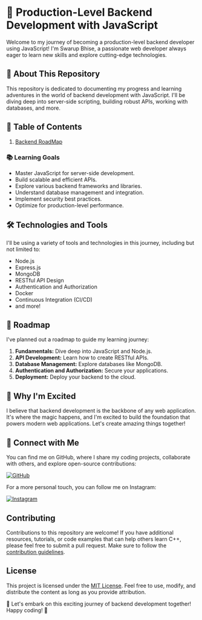 # 🚀 Production-Level Backend Development with JavaScript

Welcome to my journey of becoming a production-level backend developer using JavaScript! I'm Swarup Bhise, a passionate web developer always eager to learn new skills and explore cutting-edge technologies.

## 📖 About This Repository

This repository is dedicated to documenting my progress and learning adventures in the world of backend development with JavaScript. I'll be diving deep into server-side scripting, building robust APIs, working with databases, and more.

## 📝 Table of Contents

1.  [Backend RoadMap](1_Backend_Roadmap)

### 📚 Learning Goals

- Master JavaScript for server-side development.
- Build scalable and efficient APIs.
- Explore various backend frameworks and libraries.
- Understand database management and integration.
- Implement security best practices.
- Optimize for production-level performance.

## 🛠️ Technologies and Tools

I'll be using a variety of tools and technologies in this journey, including but not limited to:

- Node.js
- Express.js
- MongoDB
- RESTful API Design
- Authentication and Authorization
- Docker
- Continuous Integration (CI/CD)
- and more!

## 📆 Roadmap

I've planned out a roadmap to guide my learning journey:

1. **Fundamentals:** Dive deep into JavaScript and Node.js.
2. **API Development:** Learn how to create RESTful APIs.
3. **Database Management:** Explore databases like MongoDB.
4. **Authentication and Authorization:** Secure your applications.
5. **Deployment:** Deploy your backend to the cloud.

## 🌟 Why I'm Excited

I believe that backend development is the backbone of any web application. It's where the magic happens, and I'm excited to build the foundation that powers modern web applications. Let's create amazing things together!

## 🤝 Connect with Me

You can find me on GitHub, where I share my coding projects, collaborate with others, and explore open-source contributions:

[![GitHub](https://img.shields.io/badge/GitHub-CoderSwarup-blue?style=flat&logo=github)](https://github.com/CoderSwarup)

For a more personal touch, you can follow me on Instagram:

[![Instagram](https://img.shields.io/badge/Instagram-swarup_bhise999-pink?style=flat&logo=instagram)](https://www.instagram.com/swarup_bhise999/)

## Contributing

Contributions to this repository are welcome! If you have additional resources, tutorials, or code examples that can help others learn C++, please feel free to submit a pull request. Make sure to follow the [contribution guidelines](CONTRIBUTE.md).

## License

This project is licensed under the [MIT License](LICENSE). Feel free to use, modify, and distribute the content as long as you provide attribution.

🌟 Let's embark on this exciting journey of backend development together! Happy coding! 🎉
